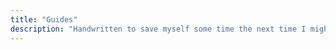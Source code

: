 ```yaml
---
title: "Guides"
description: "Handwritten to save myself some time the next time I might have to suffer through one of these"
---
```

